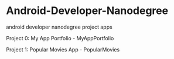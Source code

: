 # Android-Developer-Nanodegree

android developer nanodegree project apps

Project 0: My App Portfolio - MyAppPortfolio

Project 1: Popular Movies App - PopularMovies